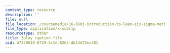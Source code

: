 ```yaml
---
content_type: resource
description: ''
file: null
file_location: /coursemedia/16-660j-introduction-to-lean-six-sigma-methods-january-iap-2012/b733061807295c1d8263db14d72ec481_dNvt3SSm9Jc.vtt
file_type: application/x-subrip
resourcetype: Other
title: 3play caption file
uid: b7330618-0729-5c1d-8263-db14d72ec481
---
```

